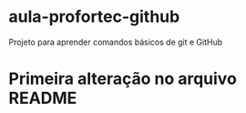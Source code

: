 # aula-profortec-github
Projeto para aprender comandos básicos de git e GitHub

# Primeira alteração no arquivo README
